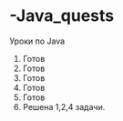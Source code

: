 # -Java_quests


Уроки по Java



1) Готов
2) Готов
3) Готов
4) Готов
5) Готов
6) Решена 1,2,4 задачи. 
